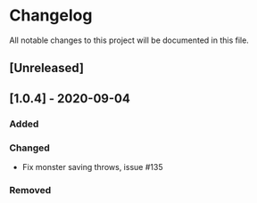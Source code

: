 # Changelog
All notable changes to this project will be documented in this file.

## [Unreleased]

## [1.0.4] - 2020-09-04
### Added
### Changed
- Fix monster saving throws, issue #135
### Removed